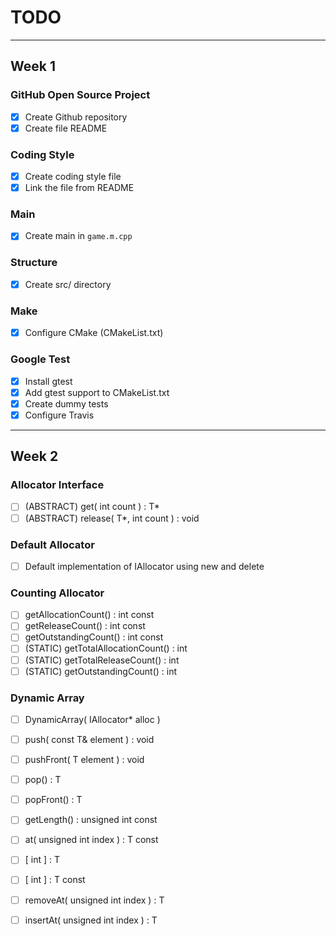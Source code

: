 # TODO

---

## Week 1

### GitHub Open Source Project
- [x] Create Github repository
- [x] Create file README

### Coding Style
- [x] Create coding style file
- [x] Link the file from README

### Main
- [x] Create main in `game.m.cpp`

### Structure
- [x] Create src/ directory

### Make
- [x] Configure CMake (CMakeList.txt)

### Google Test
- [x] Install gtest
- [x] Add gtest support to CMakeList.txt
- [x] Create dummy tests
- [x] Configure Travis

---

## Week 2

### Allocator Interface

- [ ] \(ABSTRACT\) get( int count ) : T\*
- [ ] \(ABSTRACT\) release( T\*, int count ) : void

### Default Allocator

- [ ] Default implementation of IAllocator using new and delete

### Counting Allocator

- [ ] getAllocationCount() : int const
- [ ] getReleaseCount() : int const
- [ ] getOutstandingCount() : int const
- [ ] \(STATIC\) getTotalAllocationCount() : int
- [ ] \(STATIC\) getTotalReleaseCount() : int
- [ ] \(STATIC\) getOutstandingCount() : int

### Dynamic Array

- [ ] DynamicArray( IAllocator\* alloc )
- [ ] push( const T& element ) : void
- [ ] pushFront( T element ) : void
- [ ] pop() : T
- [ ] popFront() : T
- [ ] getLength() : unsigned int const
- [ ] at( unsigned int index ) : T const
- [ ] \[ int \] : T
- [ ] \[ int \] : T const
- [ ] removeAt( unsigned int index ) : T
- [ ] insertAt( unsigned int index ) : T

